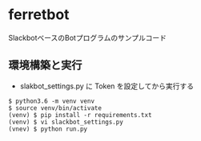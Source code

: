 # ferretbot

SlackbotベースのBotプログラムのサンプルコード

## 環境構築と実行

* slakbot_settings.py に Token を設定してから実行する

```
$ python3.6 -m venv venv
$ source venv/bin/activate
(venv) $ pip install -r requirements.txt
(venv) $ vi slackbot_settings.py
(vnev) $ python run.py
```
